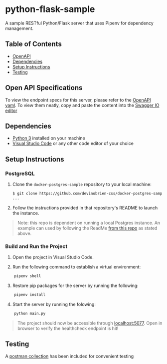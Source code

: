 # python-flask-sample

A sample RESTful Python/Flask server that uses Pipenv for dependency management.

## Table of Contents

- [OpenAPI](#open-api-specifications)
- [Dependencies](#dependencies)
- [Setup Instructions](#setup-instructions)
- [Testing](#testing)

## Open API Specifications

To view the endpoint specs for this server, please refer to the [OpenAPI yaml](openapi.yaml). To view them neatly,
copy and paste the content into the [Swagger IO editor](https://editor.swagger.io/)

## Dependencies

- [Python 3](https://www.python.org/downloads/) installed on your machine
- [Visual Studio Code](https://code.visualstudio.com/) or any other code editor of your choice

## Setup Instructions

### PostgreSQL

1. Clone the `docker-postgres-sample` repository to your local machine:

    ```bash
    $ git clone https://github.com/devinobrien-css/docker-postgres-sample.git
    ...
    ```

2. Follow the instructions provided in that repository's README to launch the instance.

> Note: this repo is dependent on running a local Postgres instance. An example can used by following the ReadMe [from this repo](https://github.com/devinobrien-css/docker-postgres-sample) as stated above.

### Build and Run the Project

1. Open the project in Visual Studio Code.

2. Run the following command to establish a virtual environment:

```bash
    pipenv shell
```

3. Restore pip packages for the server by running the following:

```bash
    pipenv install
```

4. Start the server by running the folowing:

```bash
    python main.py
```

> The project should now be accessible through [localhost:5077](http://localhost:5077). Open in browser to verify the healthcheck endpoint is hit!

## Testing

A [postman collection](postman-testing.json) has been included for convenient testing

